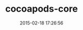 ---
layout: post
title:  "cocoapods-core"
repo:   "CocoaPods/CocoaPods"
date:   2015-02-18 17:26:56
gemurl: https://github.com/CocoaPods/CocoaPods
---